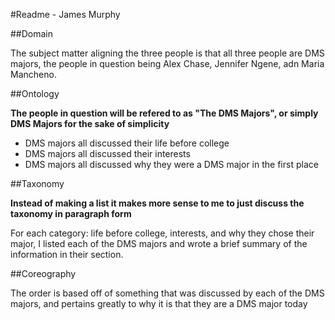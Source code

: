 #Readme - James Murphy

##Domain

The subject matter aligning the three people is that all three people are DMS majors, the people in question being Alex Chase, Jennifer Ngene, adn Maria Mancheno.

##Ontology

**The people in question will be refered to as "The DMS Majors", or simply DMS Majors for the sake of simplicity**

* DMS majors all discussed their life before college
* DMS majors all discussed their interests
* DMS majors all discussed why they were a DMS major in the first place

##Taxonomy

**Instead of making a list it makes more sense to me to just discuss the taxonomy in paragraph form**

For each category: life before college, interests, and why they chose their major, I listed each of the DMS majors and wrote a brief summary of the information in their section.

##Coreography

The order is based off of something that was discussed by each of the DMS majors, and pertains greatly to why it is that they are a DMS major today